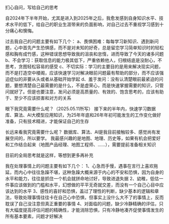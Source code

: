 扪心自问，写给自己的思考

自2024年下半年开始，尤其是进入到2025年之后，我愈发感到自身知识水平、技术水平的低下，给自己的职业生涯带来的负面影响，对自己过去不重视学习感到十分痛心和懊悔。

过去我自己的问题主要有如下几个：
a、畏惧困难：每每学习新知识、遇到新问题，心中首先产生恐惧感，而不是对未知的好奇，总是留恋学习简单知识时的轻松感和胸有成竹感，这种错误思想导致我的沮丧和怠惰，进而导致了今天的诸多问题
b、不会学习：获取信息的能力极其低下，严重依赖他人，归根结底是没耐心，不思考，贪图轻松容易的感受
c、不切实际：学习的主要目的是用来解决现实问题，而不是打造空中楼阁，应该快速学习对解决眼前问题最有帮助的部分，而不应该强迫症似的非要从头或者从基础开始学起
d、羞于发问：没有认清楚眼前最紧迫的问题，要想清楚自己最需要的是什么，不是虚荣心，而是快速掌握需要的知识，只管问就好了。但是也要注意，发问必须是高质量的、有效的、饱含思考的，应该有助于、至少不应该损害和对方的关系

眼下我究竟需要什么呢？（2025.05.11所写）
接下来的半年内，快速学习数据库、算法、AI大模型应用知识，为25年年底和26年年初可能发生的工作变化做好准备，只有技术精进，才能保证自己的生存

长远来看我究竟需要什么呢？
数据库、算法、AI是我目前接触较多、感觉尚有发展空间的，所以要学。
我最感兴趣的是地图、地理、历史等，如果有机会把爱好和工作结合起来（地图产品经理、地图工程师、......），需要提前准备相关知识

目前的全局思考就是这样，等想到更多再补充

我在处理事情上的问题主要有如下几个：
1、心急而手慢，遇事在言行上喜欢拖延，而内心中往往急躁不堪，这种急躁大概来源于内心的不安和恐惧，因为自身的水平和能力，往往是抓住一个机会就拼命地讨好，导致进退失据
2、幼稚，低估一件事应该做到的门槛和水平，幻想做的平平无奇就交差，而没有一个自己心目中应该达到的水平
3、感性的喜好和恐惧，盖过了理性的判断，缺少基本的逻辑和章法，导致处理事情往往卡在自己心中恐惧，但事实上没什么大不了的事情上，反而耽误了自己没注意但真正重要的事情
4、对面临的问题，缺少冷静精确的评估，只有大幅度提高评估问题的精确性，才能消除恐惧，只有冷静地凑齐促使事情发生的所有基本要素，问题才好解决
